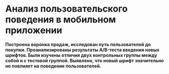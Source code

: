 # Анализ пользовательского поведения в мобильном приложении

**Построена воронка продаж, исследован путь пользователей до покупки. Проанализированы результаты A/B-теста введения новых шрифтов. Были изучены отличия двух контрольных группы между собой и с тестовой группой. Выявлено, что новый шрифт значительно не повлияет на поведение пользователей.**
